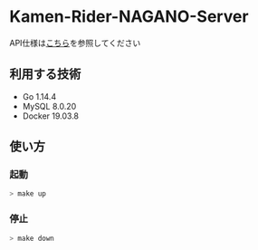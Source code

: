 # Kamen-Rider-NAGANO-Server

API仕様は[こちら](./api/swagger-spec/swagger.yaml)を参照してください

## 利用する技術
- Go 1.14.4
- MySQL 8.0.20
- Docker 19.03.8

## 使い方

### 起動
```sh
> make up
```

### 停止
```sh
> make down
```